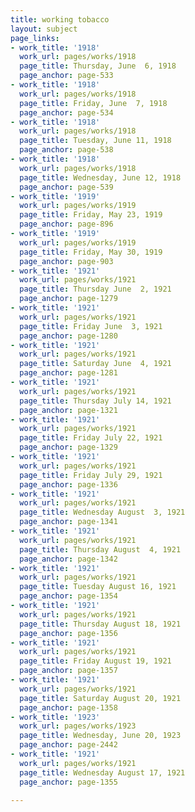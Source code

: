 ```yaml
---
title: working tobacco
layout: subject
page_links:
- work_title: '1918'
  work_url: pages/works/1918
  page_title: Thursday, June  6, 1918
  page_anchor: page-533
- work_title: '1918'
  work_url: pages/works/1918
  page_title: Friday, June  7, 1918
  page_anchor: page-534
- work_title: '1918'
  work_url: pages/works/1918
  page_title: Tuesday, June 11, 1918
  page_anchor: page-538
- work_title: '1918'
  work_url: pages/works/1918
  page_title: Wednesday, June 12, 1918
  page_anchor: page-539
- work_title: '1919'
  work_url: pages/works/1919
  page_title: Friday, May 23, 1919
  page_anchor: page-896
- work_title: '1919'
  work_url: pages/works/1919
  page_title: Friday, May 30, 1919
  page_anchor: page-903
- work_title: '1921'
  work_url: pages/works/1921
  page_title: Thursday June  2, 1921
  page_anchor: page-1279
- work_title: '1921'
  work_url: pages/works/1921
  page_title: Friday June  3, 1921
  page_anchor: page-1280
- work_title: '1921'
  work_url: pages/works/1921
  page_title: Saturday June  4, 1921
  page_anchor: page-1281
- work_title: '1921'
  work_url: pages/works/1921
  page_title: Thursday July 14, 1921
  page_anchor: page-1321
- work_title: '1921'
  work_url: pages/works/1921
  page_title: Friday July 22, 1921
  page_anchor: page-1329
- work_title: '1921'
  work_url: pages/works/1921
  page_title: Friday July 29, 1921
  page_anchor: page-1336
- work_title: '1921'
  work_url: pages/works/1921
  page_title: Wednesday August  3, 1921
  page_anchor: page-1341
- work_title: '1921'
  work_url: pages/works/1921
  page_title: Thursday August  4, 1921
  page_anchor: page-1342
- work_title: '1921'
  work_url: pages/works/1921
  page_title: Tuesday August 16, 1921
  page_anchor: page-1354
- work_title: '1921'
  work_url: pages/works/1921
  page_title: Thursday August 18, 1921
  page_anchor: page-1356
- work_title: '1921'
  work_url: pages/works/1921
  page_title: Friday August 19, 1921
  page_anchor: page-1357
- work_title: '1921'
  work_url: pages/works/1921
  page_title: Saturday August 20, 1921
  page_anchor: page-1358
- work_title: '1923'
  work_url: pages/works/1923
  page_title: Wednesday, June 20, 1923
  page_anchor: page-2442
- work_title: '1921'
  work_url: pages/works/1921
  page_title: Wednesday August 17, 1921
  page_anchor: page-1355

---
```

